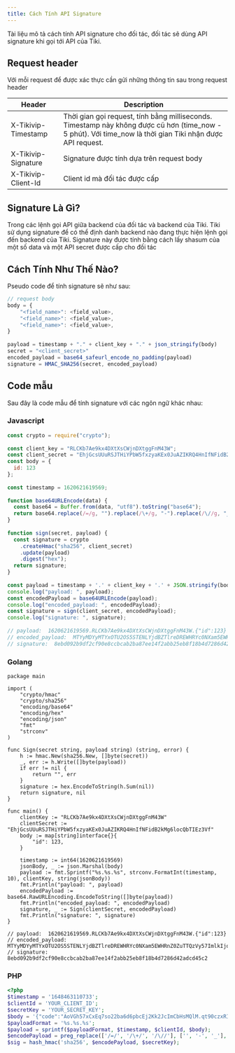 ```yaml
---
title: Cách Tính API Signature
---
```


Tài liệu mô tả cách tính API signature cho đối tác, đối tác sẽ dùng API signature khi gọi tới API của Tiki.

## Request header
Với mỗi request để được xác thực cần gửi những thông tin sau trong request header


| Header              | Description                                                                                                                                                |
|---------------------|------------------------------------------------------------------------------------------------------------------------------------------------------------|
| X-Tikivip-Timestamp | Thời gian gọi request, tính bằng milliseconds. Timestamp này không được cũ hơn (time_now  - 5 phút). Với time_now là thời gian Tiki nhận được API request. |
| X-Tikivip-Signature | Signature được tính dựa trên request body                                                                                                                  |
| X-Tikivip-Client-Id | Client id mà đối tác được cấp                                                                                                                              |

## Signature Là Gì?

Trong các lệnh gọi API giữa backend của đối tác và backend của Tiki. Tiki sử dụng signature để có thể định danh backend nào đang thực hiện lệnh gọi đến backend của Tiki. Signature này được tính bằng cách lấy shasum của một số data và một API secret được cấp cho đối tác

## Cách Tính Như Thế Nào?
Pseudo code để tính signature sẽ như sau:

```javascript
// request body
body = {
    "<field_name>": <field_value>,
    "<field_name>": <field_value>,
    "<field_name>": <field_value>,
}
  
payload = timestamp + "." + client_key + "." + json_stringify(body)
secret = "<client_secret>"
encoded_payload = base64_safeurl_encode_no_padding(payload)
signature = HMAC_SHA256(secret, encoded_payload)
```

## Code mẫu
Sau đây là code mẫu để tính signature với các ngôn ngữ khác nhau:

### Javascript
```javascript
const crypto = require("crypto");
  
const client_key = "RLCKb7Ae9kx4DXtXsCWjnDXtggFnM43W";
const client_secret = "EhjGcsUUuRSJTHiYPbW5fxzyaKEx0JuAZIKRQ4HnIfNFidB2kMg6locQbTIEz3Vf";
const body = {
  id: 123
};
  
const timestamp = 1620621619569;
  
function base64URLEncode(data) {
  const base64 = Buffer.from(data, "utf8").toString("base64");
  return base64.replace(/=/g, "").replace(/\+/g, "-").replace(/\//g, "_");
}
  
function sign(secret, payload) {
  const signature = crypto
    .createHmac("sha256", client_secret)
    .update(payload)
    .digest("hex");
  return signature;
}
  
const payload = timestamp + '.' + client_key + '.' + JSON.stringify(body);
console.log("payload: ", payload);
const encodedPayload = base64URLEncode(payload);
console.log("encoded_payload: ", encodedPayload);
const signature = sign(client_secret, encodedPayload);
console.log("signature: ", signature);
  
// payload:  1620621619569.RLCKb7Ae9kx4DXtXsCWjnDXtggFnM43W.{"id":123}
// encoded_payload:  MTYyMDYyMTYxOTU2OS5STENLYjdBZTlreDREWHRYc0NXam5EWHRnZ0ZuTTQzVy57ImlkIjoxMjN9
// signature:  8ebd092b9df2cf90e8ccbcab2ba87ee14f2abb25eb8f18b4d7286d42adcd45c2
```

### Golang
```golang
package main
  
import (
    "crypto/hmac"
    "crypto/sha256"
    "encoding/base64"
    "encoding/hex"
    "encoding/json"
    "fmt"
    "strconv"
)
  
func Sign(secret string, payload string) (string, error) {
    h := hmac.New(sha256.New, []byte(secret))
    _, err := h.Write([]byte(payload))
    if err != nil {
        return "", err
    }
    signature := hex.EncodeToString(h.Sum(nil))
    return signature, nil
}
  
func main() {
    clientKey := "RLCKb7Ae9kx4DXtXsCWjnDXtggFnM43W"
    clientSecret := "EhjGcsUUuRSJTHiYPbW5fxzyaKEx0JuAZIKRQ4HnIfNFidB2kMg6locQbTIEz3Vf"
    body := map[string]interface{}{
        "id": 123,
    }
  
    timestamp := int64(1620621619569)
    jsonBody, _ := json.Marshal(body)
    payload := fmt.Sprintf("%s.%s.%s", strconv.FormatInt(timestamp, 10), clientKey, string(jsonBody))
    fmt.Println("payload: ", payload)
    encodedPayload := base64.RawURLEncoding.EncodeToString([]byte(payload))
    fmt.Println("encoded_payload: ", encodedPayload)
    signature, _ := Sign(clientSecret, encodedPayload)
    fmt.Println("signature: ", signature)
}
  
// payload:  1620621619569.RLCKb7Ae9kx4DXtXsCWjnDXtggFnM43W.{"id":123}
// encoded_payload:  MTYyMDYyMTYxOTU2OS5STENLYjdBZTlreDREWHRYc0NXam5EWHRnZ0ZuTTQzVy57ImlkIjoxMjN9
// signature:  8ebd092b9df2cf90e8ccbcab2ba87ee14f2abb25eb8f18b4d7286d42adcd45c2
```

### PHP
```php
<?php
$timestamp = '1648463110733';
$clientId = 'YOUR_CLIENT_ID';
$secretKey = 'YOUR_SECRET_KEY';
$body = '{"code":"AoVGh57xCxEq7so22ba6d6pbcEj2Kk2JcImCbHsMQlM.qt90czxRIQAHkQTDgM83tFfm-P9alm8Pd9ja8VVvhV0"}';
$payloadFormat = '%s.%s.%s';
$payload = sprintf($payloadFormat, $timestamp, $clientId, $body);
$encodePayload = preg_replace(['/=/', '/\+/', '/\//'], ['', '-', '_'], base64_encode($payload));
$sig = hash_hmac('sha256', $encodePayload, $secretKey);
```
